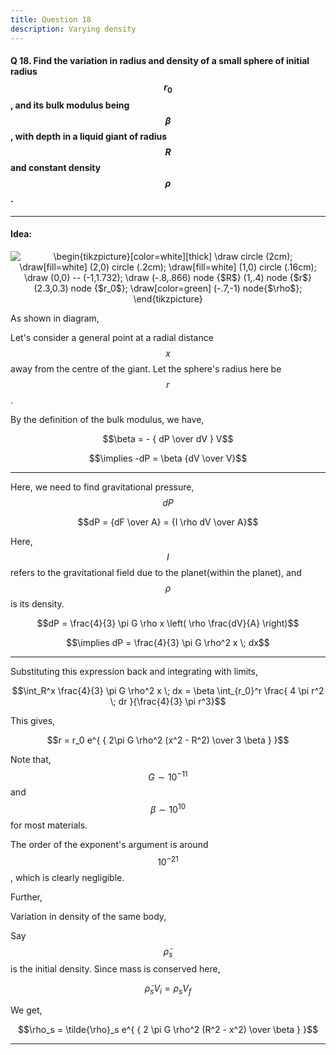 ```yaml
---
title: Question 18
description: Varying density
---
```


<script src="https://cdn.mathjax.org/mathjax/latest/MathJax.js?config=TeX-AMS-MML_HTMLorMML" type="text/javascript"></script>

#### Q 18. Find the variation in radius and density of a small sphere of initial radius $$r_0$$, and its bulk modulus being $$\beta$$, with depth in a liquid giant of radius $$R$$ and constant density $$\rho$$.

---

#### Idea:

<p align="center"><img align="center" src="https://i.upmath.me/svg/%5Cbegin%7Btikzpicture%7D%5Bcolor%3Dwhite%5D%5Bthick%5D%0A%5Cdraw%20circle%20(2cm)%3B%0A%5Cdraw%5Bfill%3Dwhite%5D%20(2%2C0)%20circle%20(.2cm)%3B%0A%5Cdraw%5Bfill%3Dwhite%5D%20(1%2C0)%20circle%20(.16cm)%3B%0A%5Cdraw%20(0%2C0)%20--%20(-1%2C1.732)%3B%0A%5Cdraw%20(-.8%2C.866)%20node%20%7B%24R%24%7D%20(1%2C.4)%20node%20%7B%24r%24%7D%20(2.3%2C0.3)%20node%20%7B%24r_0%24%7D%3B%0A%5Cdraw%5Bcolor%3Dgreen%5D%20(-.7%2C-1)%20node%7B%24%5Crho%24%7D%3B%0A%5Cend%7Btikzpicture%7D%0A" alt="\begin{tikzpicture}[color=white][thick]
\draw circle (2cm);
\draw[fill=white] (2,0) circle (.2cm);
\draw[fill=white] (1,0) circle (.16cm);
\draw (0,0) -- (-1,1.732);
\draw (-.8,.866) node {$R$} (1,.4) node {$r$} (2.3,0.3) node {$r_0$};
\draw[color=green] (-.7,-1) node{$\rho$};
\end{tikzpicture}
" /></p>


As shown in diagram, 

Let's consider a general point at a radial distance $$x$$ away from the centre of the giant. Let the sphere's radius here be $$r$$.

By the definition of the bulk modulus, we have,

$$\beta = - { dP \over dV } V$$

$$\implies -dP = \beta {dV \over V}$$

---

Here, we need to find gravitational pressure, $$dP$$

$$dP = {dF \over A} = {I \rho dV \over A}$$

Here, $$I$$ refers to the gravitational field due to the planet(within the planet), and $$\rho$$ is its density.

$$dP = \frac{4}{3} \pi G \rho x \left( \rho \frac{dV}{A} \right)$$

$$\implies dP = \frac{4}{3} \pi G \rho^2 x \; dx$$

---

Substituting this expression back and integrating with limits,

$$\int_R^x \frac{4}{3} \pi G \rho^2 x \; dx = \beta \int_{r_0}^r \frac{ 4 \pi r^2 \; dr }{\frac{4}{3} \pi r^3}$$

This gives,

$$r = r_0 e^{ { 2\pi G \rho^2 (x^2 - R^2) \over 3 \beta } }$$

Note that, $$G \sim 10^{-11}$$ and $$\beta \sim 10^{10}$$ for most materials.

The order of the exponent's argument is around $$10^{-21}$$, which is clearly negligible.

Further, 

Variation in density of the same body,

Say $$\tilde{\rho}_s$$ is the initial density. Since mass is conserved here,

$$\tilde{\rho}_s V_i = \rho_s V_f$$

We get,

$$\rho_s = \tilde{\rho}_s e^{ { 2 \pi G \rho^2 (R^2 - x^2) \over \beta } }$$

---
